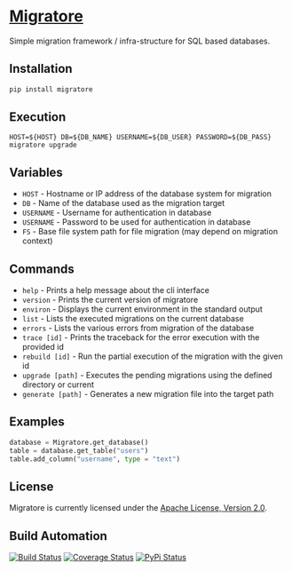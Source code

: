# [Migratore](http://migratore.hive.pt)

Simple migration framework / infra-structure for SQL based databases.

## Installation

```bash
pip install migratore
```

## Execution

```
HOST=${HOST} DB=${DB_NAME} USERNAME=${DB_USER} PASSWORD=${DB_PASS} migratore upgrade
```

## Variables

* `HOST` - Hostname or IP address of the database system for migration
* `DB` - Name of the database used as the migration target
* `USERNAME` - Username for authentication in database
* `USERNAME` - Password to be used for authentication in database
* `FS` - Base file system path for file migration (may depend on migration context)

## Commands

* `help` - Prints a help message about the cli interface
* `version` - Prints the current version of migratore
* `environ` - Displays the current environment in the standard output
* `list` - Lists the executed migrations on the current database
* `errors` - Lists the various errors from migration of the database
* `trace [id]` - Prints the traceback for the error execution with the provided id
* `rebuild [id]` - Run the partial execution of the migration with the given id
* `upgrade [path]` - Executes the pending migrations using the defined directory or current
* `generate [path]` - Generates a new migration file into the target path

## Examples

```python
database = Migratore.get_database()
table = database.get_table("users")
table.add_column("username", type = "text")
```

## License

Migratore is currently licensed under the [Apache License, Version 2.0](http://www.apache.org/licenses/).

## Build Automation

[![Build Status](https://travis-ci.org/hivesolutions/migratore.png?branch=master)](https://travis-ci.org/hivesolutions/migratore)
[![Coverage Status](https://coveralls.io/repos/hivesolutions/migratore/badge.png?branch=master)](https://coveralls.io/r/hivesolutions/migratore?branch=master)
[![PyPi Status](https://pypip.in/v/migratore/badge.png)](https://pypi.python.org/pypi/migratore)
